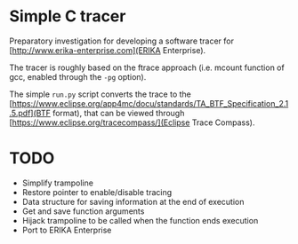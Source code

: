 Simple C tracer
===============

Preparatory investigation for developing a software tracer
for [http://www.erika-enterprise.com](ERIKA Enterprise).

The tracer is roughly based on the ftrace approach (i.e. mcount function of
gcc, enabled through the `-pg` option).

The simple `run.py` script converts the trace to the
[https://www.eclipse.org/app4mc/docu/standards/TA_BTF_Specification_2.1.5.pdf](BTF format),
that can be viewed through [https://www.eclipse.org/tracecompass/](Eclipse Trace Compass).

TODO
====
* Simplify trampoline
* Restore pointer to enable/disable tracing
* Data structure for saving information at the end of execution
* Get and save function arguments
* Hijack trampoline to be called when the function ends execution
* Port to ERIKA Enterprise
